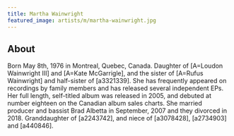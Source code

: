 ```yaml
---
title: Martha Wainwright
featured_image: artists/m/martha-wainwright.jpg
---
```

## About

Born May 8th, 1976 in Montreal, Quebec, Canada. Daughter of [A=Loudon Wainwright III] and [A=Kate McGarrigle], and the sister of [A=Rufus Wainwright] and half-sister of [a3321339]. She has frequently appeared on recordings by family members and has released several independent EPs. Her full length, self-titled album was released in 2005, and debuted at number eighteen on the Canadian album sales charts. She married producer and bassist Brad Albetta in September, 2007 and they divorced in 2018. Granddaughter of [a2243742], and niece of [a3078428], [a2734903] and [a440846].
